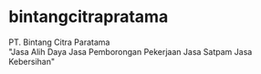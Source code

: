 # bintangcitrapratama

PT. Bintang Citra Paratama  <br />
"Jasa Alih Daya Jasa Pemborongan Pekerjaan Jasa Satpam Jasa Kebersihan"
